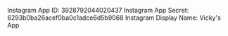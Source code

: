 Instagram App ID: 3928792044020437
Instagram App Secret: 6293b0ba26acef0ba0c1adce6d5b9068
Instagram Display Name: Vicky's App